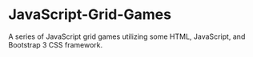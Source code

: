 # JavaScript-Grid-Games
A series of JavaScript grid games utilizing some HTML, JavaScript, and Bootstrap 3 CSS framework.

